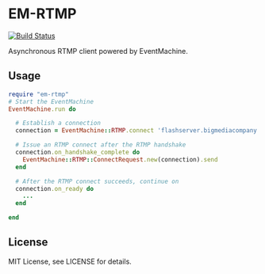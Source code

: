 # EM-RTMP

[![Build Status](https://secure.travis-ci.org/elobuff/em-rtmp.png?branch=master)](http://travis-ci.org/elobuff/em-rtmp)

Asynchronous RTMP client powered by EventMachine.

## Usage

```ruby
require "em-rtmp"
# Start the EventMachine
EventMachine.run do

  # Establish a connection
  connection = EventMachine::RTMP.connect 'flashserver.bigmediacompany.com'

  # Issue an RTMP connect after the RTMP handshake
  connection.on_handshake_complete do
    EventMachine::RTMP::ConnectRequest.new(connection).send
  end

  # After the RTMP connect succeeds, continue on
  connection.on_ready do
    ...
  end

end
```

## License

MIT License, see LICENSE for details.
